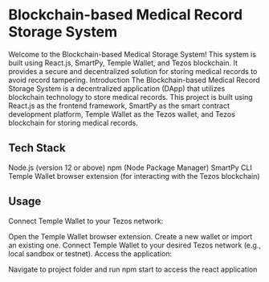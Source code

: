 # Blockchain-based Medical Record Storage System
Welcome to the Blockchain-based Medical Storage System! This system is built using React.js, SmartPy, Temple Wallet, and Tezos blockchain. It provides a secure and decentralized solution for storing medical records to avoid record tampering. 
Introduction
The Blockchain-based Medical Record Storage System is a decentralized application (DApp) that utilizes blockchain technology to store medical records. This project is built using React.js as the frontend framework, SmartPy as the smart contract development platform, Temple Wallet as the Tezos wallet, and Tezos blockchain for storing medical records.
## Tech Stack
Node.js (version 12 or above)
npm (Node Package Manager)
SmartPy CLI
Temple Wallet browser extension (for interacting with the Tezos blockchain)
## Usage
Connect Temple Wallet to your Tezos network:

Open the Temple Wallet browser extension.
Create a new wallet or import an existing one.
Connect Temple Wallet to your desired Tezos network (e.g., local sandbox or testnet).
Access the application:

Navigate to project folder and run npm start to access the react application
